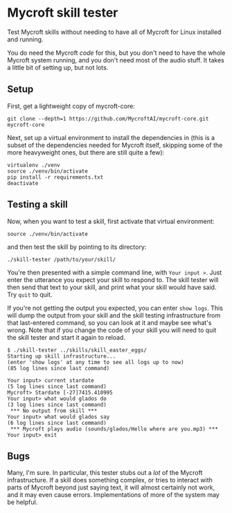# Mycroft skill tester

Test Mycroft skills without needing to have all of Mycroft for Linux installed and running.

You do need the Mycroft _code_ for this, but you don't need to have the whole Mycroft system running, and you don't need most of the audio stuff. It takes a little bit of setting up, but not lots.

## Setup

First, get a lightweight copy of mycroft-core:

`git clone --depth=1 https://github.com/MycroftAI/mycroft-core.git mycroft-core`

Next, set up a virtual environment to install the dependencies in (this is a subset of the dependencies needed for Mycroft itself, skipping some of the more heavyweight ones, but there are still quite a few):

```
virtualenv ./venv
source ./venv/bin/activate
pip install -r requirements.txt 
deactivate
```

## Testing a skill

Now, when you want to test a skill, first activate that virtual environment:

`source ./venv/bin/activate`

and then test the skill by pointing to its directory:

`./skill-tester /path/to/your/skill/`

You're then presented with a simple command line, with `Your input >`. Just enter the utterance you expect your skill to respond to. The skill tester will then send that text to your skill, and print what your skill would have said. Try `quit` to quit.

If you're not getting the output you expected, you can enter `show logs`. This will dump the output from your skill and the skill testing infrastructure from that last-entered command, so you can look at it and maybe see what's wrong. Note that if you change the code of your skill you will need to quit the skill tester and start it again to reload.

```
$ ./skill-tester ../skills/skill_easter_eggs/
Starting up skill infrastructure...
(enter 'show logs' at any time to see all logs up to now)
(85 log lines since last command)

Your input> current stardate
(5 log lines since last command)
Mycroft> Stardate [-27]7415.410995
Your input> what would glados do
(3 log lines since last command)
 *** No output from skill ***
Your input> what would glados say
(6 log lines since last command)
 *** Mycroft plays audio (sounds/glados/Hello where are you.mp3) ***
Your input> exit
```

## Bugs

Many, I'm sure. In particular, this tester stubs out a _lot_ of the Mycroft infrastructure. If a skill does something complex, or tries to interact with parts of Mycroft beyond just saying text, it will almost certainly not work, and it may even cause errors. Implementations of more of the system may be helpful.
